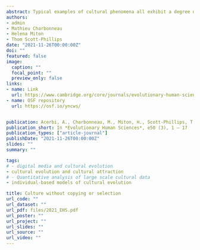 ```yaml
---
abstract: Typical examples of cultural phenomena all exhibit a degree of similarity across time and space at the level of the population. As such, a fundamental question for any science of culture is, what ensures this stability in the first place? Here we focus on the evolutionary and stabilising role of ‘convergent transformation’, in which one item causes the production of another item whose form tends to deviate from the original in a directed, non-random way. We present a series of stochastic models of cultural evolution investigating its effects. The results show that cultural stability can emerge and be maintained by virtue of convergent transformation alone, in the absence of any form of copying or selection process. We show how high-fidelity copying and convergent transformation need not be opposing forces, and can jointly contribute to cultural stability. We finally analyse how non-random transformation and high-fidelity copying can have different evolutionary signatures at population level, and hence how their distinct effects can be distinguished in empirical records. Collectively, these results supplement existing approaches to cultural evolution based on the Darwinian analogy, while also providing formal support for other frameworks – such as Cultural Attraction Theory – that entail its further loosening.
authors:
- admin
- Mathieu Charbonneau
- Helena Miton
- Thom Scott-Phillips
date: "2021-11-26T00:00:00Z"
doi: ""
featured: false
image:
  caption: ""
  focal_point: ""
  preview_only: false
links:
- name: Link
  url: https://www.cambridge.org/core/journals/evolutionary-human-sciences/article/culture-without-copying-or-selection/4A0AD3781ED1616BD9D9424BD02FDCB4
- name: OSF repository
  url: https://osf.io/yncws/


publication: Acerbi, A., Charbonneau, M., Miton, H., Scott-Phillips, T. (2019), Culture without copying or selection, *Evolutionary Human Sciences*, e50 (3), 1 – 17
publication_short: In *Evolutionary Human Sciences*, e50 (3), 1 – 17
publication_types: ["article-journal"]
publishDate: "2021-11-26T00:00:00Z"
slides: ""
summary: ""

tags:
# - digital media and cultural evolution
- cultural evolution and cultural attraction 
# - Quantitative analysis of large scale cultural data
- individual-based models of cultural evolution

title: Culture without copying or selection
url_code: ""
url_dataset: ""
url_pdf: files/2021_EHS.pdf
url_poster: ""
url_project: ""
url_slides: ""
url_source: ""
url_video: ""
---
```


<script id="altmetric-embed-js" type="text/javascript"
src='https://d1bxh8uas1mnw7.cloudfront.net/assets/embed.js'></script>

<div data-badge-details="right" data-badge-type="donut" data-doi="10.1017/ehs.2021.472" data-hide-no-mentions="true" class="altmetric-embed"></div>



